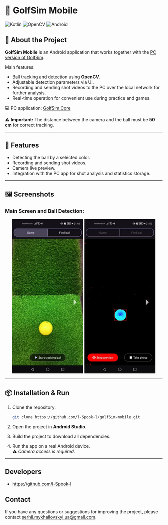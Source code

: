 # 📱 GolfSim Mobile

![Kotlin](https://img.shields.io/badge/Kotlin-1.9-blueviolet?logo=kotlin)
![OpenCV](https://img.shields.io/badge/OpenCV-Computer_Vision-5C3EE8?logo=opencv)
![Android](https://img.shields.io/badge/Android-App-green?logo=android)

## 📖 About the Project
**GolfSim Mobile** is an Android application that works together with the [PC version of GolfSim](https://github.com/l-Spook-l/golfsim-core).

Main features:
- Ball tracking and detection using **OpenCV**.
- Adjustable detection parameters via UI.
- Recording and sending shot videos to the PC over the local network for further analysis.
- Real-time operation for convenient use during practice and games.

💻 PC application: [GolfSim Core](https://github.com/l-Spook-l/golfsim-core)

⚠️ **Important:** The distance between the camera and the ball must be **50 cm** for correct tracking.

---

## 🚀 Features
- Detecting the ball by a selected color.
- Recording and sending shot videos.
- Camera live preview.
- Integration with the PC app for shot analysis and statistics storage.

---

## 🖼️ Screenshots
### Main Screen and Ball Detection:
<p align="center">
  <img src="docs/images/ball_preview.png" alt="Ball Detection" width="45%"/>
  <img src="docs/images/main_screen.png" alt="Main Screen" width="45%"/>
</p>

---

## 📦 Installation & Run
1. Clone the repository:
   ```bash
   git clone https://github.com/l-Spook-l/golfSim-mobile.git
   ```
2. Open the project in **Android Studio**.

3. Build the project to download all dependencies.

4. Run the app on a real Android device.  
   ⚠️ *Camera access is required.*

---

## Developers
- https://github.com/l-Spook-l

## Contact

If you have any questions or suggestions for improving the project, please contact serhii.mykhailovskyi.ua@gmail.com.
